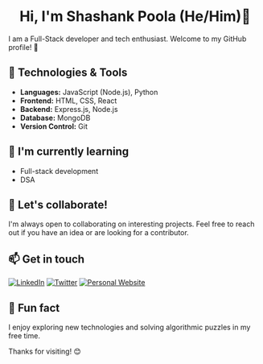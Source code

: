 <div align="center">

#  Hi, I'm Shashank Poola (He/Him)👋
</div>

I am a Full-Stack developer and tech enthusiast. Welcome to my GitHub profile! 🚀

## 🔧 Technologies & Tools

- **Languages:** JavaScript (Node.js), Python
- **Frontend:** HTML, CSS, React
- **Backend:** Express.js, Node.js
- **Database:** MongoDB
- **Version Control:** Git

## 🌱 I'm currently learning

- Full-stack development
- DSA

## 👯 Let's collaborate!

I'm always open to collaborating on interesting projects. Feel free to reach out if you have an idea or are looking for a contributor.

## 📫 Get in touch

[![LinkedIn](https://img.shields.io/badge/LinkedIn-Connect-blue?style=social&logo=linkedin)](https://www.linkedin.com/in/shashank-poola/)
[![Twitter](https://img.shields.io/badge/Twitter-Follow-blue?style=social&logo=twitter)](https://x.com/Shanktwt)
[![Personal Website](https://img.shields.io/badge/Website-Visit-green?style=social&logo=google-chrome)](https://www.theshashank.xyz)

## 🌟 Fun fact

I enjoy exploring new technologies and solving algorithmic puzzles in my free time.

Thanks for visiting! 😊

</div>


